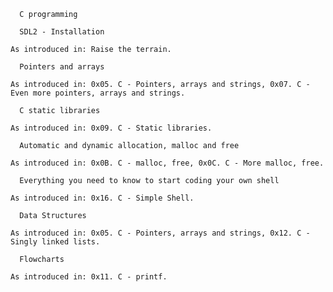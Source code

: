 

      C programming

      SDL2 - Installation

    As introduced in: Raise the terrain.

      Pointers and arrays

    As introduced in: 0x05. C - Pointers, arrays and strings, 0x07. C - Even more pointers, arrays and strings.

      C static libraries

    As introduced in: 0x09. C - Static libraries.

      Automatic and dynamic allocation, malloc and free

    As introduced in: 0x0B. C - malloc, free, 0x0C. C - More malloc, free.

      Everything you need to know to start coding your own shell

    As introduced in: 0x16. C - Simple Shell.

      Data Structures

    As introduced in: 0x05. C - Pointers, arrays and strings, 0x12. C - Singly linked lists.

      Flowcharts

    As introduced in: 0x11. C - printf.

